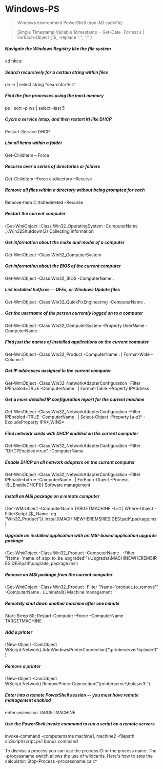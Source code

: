 # Windows-PS
> Windows environment PowerShell (non-AD specific)

> Simple Timestamp Variable
$timestamp = Get-Date -Format s | ForEach-Object { $_ -replace ":", "." }

##### Navigate the Windows Registry like the file system
cd hkcu:

##### Search recursively for a certain string within files
dir –r | select string "searchforthis"

##### Find the five processes using the most memory
ps | sort –p ws | select –last 5

##### Cycle a service (stop, and then restart it) like DHCP
Restart-Service DHCP

##### List all items within a folder
Get-ChildItem – Force

##### Recurse over a series of directories or folders
Get-ChildItem –Force c:\directory –Recurse

##### Remove all files within a directory without being prompted for each
Remove-Item C:\tobedeleted –Recurse

##### Restart the current computer
(Get-WmiObject -Class Win32_OperatingSystem -ComputerName .).Win32Shutdown(2)
Collecting information

##### Get information about the make and model of a computer
Get-WmiObject -Class Win32_ComputerSystem

##### Get information about the BIOS of the current computer
Get-WmiObject -Class Win32_BIOS -ComputerName .

##### List installed hotfixes -- QFEs, or Windows Update files
Get-WmiObject -Class Win32_QuickFixEngineering -ComputerName .

##### Get the username of the person currently logged on to a computer
Get-WmiObject -Class Win32_ComputerSystem -Property UserName -ComputerName .

##### Find just the names of installed applications on the current computer
Get-WmiObject -Class Win32_Product -ComputerName . | Format-Wide -Column 1

##### Get IP addresses assigned to the current computer
Get-WmiObject -Class Win32_NetworkAdapterConfiguration -Filter IPEnabled=TRUE -ComputerName . | Format-Table -Property IPAddress

##### Get a more detailed IP configuration report for the current machine
Get-WmiObject -Class Win32_NetworkAdapterConfiguration -Filter IPEnabled=TRUE -ComputerName . | Select-Object -Property [a-z]* -ExcludeProperty IPX*,WINS*

##### Find network cards with DHCP enabled on the current computer
Get-WmiObject -Class Win32_NetworkAdapterConfiguration -Filter "DHCPEnabled=true" -ComputerName .

##### Enable DHCP on all network adapters on the current computer
Get-WmiObject -Class Win32_NetworkAdapterConfiguration -Filter IPEnabled=true -ComputerName . | ForEach-Object -Process {$_.EnableDHCP()}
Software management

##### Install an MSI package on a remote computer
(Get-WMIObject -ComputerName TARGETMACHINE -List | Where-Object -FilterScript {$_.Name -eq "Win32_Product"}).Install(\\MACHINEWHEREMSIRESIDES\path\package.msi)

##### Upgrade an installed application with an MSI-based application upgrade package
(Get-WmiObject -Class Win32_Product -ComputerName . -Filter "Name='name_of_app_to_be_upgraded'").Upgrade(\\MACHINEWHEREMSIRESIDES\path\upgrade_package.msi)

##### Remove an MSI package from the current computer
(Get-WmiObject -Class Win32_Product -Filter "Name='product_to_remove'" -ComputerName . ).Uninstall()
Machine management

##### Remotely shut down another machine after one minute
Start-Sleep 60; Restart-Computer –Force –ComputerName TARGETMACHINE

##### Add a printer
(New-Object -ComObject WScript.Network).AddWindowsPrinterConnection("\\printerserver\hplaser3")

##### Remove a printer
(New-Object -ComObject WScript.Network).RemovePrinterConnection("\\printerserver\hplaser3 ")

##### Enter into a remote PowerShell session -- you must have remote management enabled
enter-pssession TARGETMACHINE

##### Use the PowerShell invoke command to run a script on a remote servers
invoke-command -computername machine1, machine2 -filepath c:\Script\script.ps1
Bonus command

To dismiss a process you can use the process ID or the process name. The -processname switch allows the use of wildcards. Here's how to stop the calculator:
Stop-Process -processname calc*
